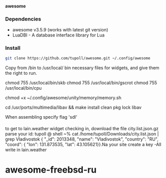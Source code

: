 #### awesome
### Dependencies

* awesome v3.5.9 (works with latest git version)
* LuaDBI - A database interface library for Lua

### Install

```bash
git clone https://github.com/tupoll/awesome.git ~/.config/awesome

```

Copy from /bin to /usr/local/ bin necessary files for widgets, and give them the right to run.

chmod 755 /usr/local/bin/skb
chmod 755 /usr/local/bin/gscrot
chmod 755 /usr/local/bin/cpu

chmod +x ~/.config/awesome/unity/memory/memory.sh

cd /usr/ports/multimedia/libav && make install clean
pkg lock libav

When assembling specify flag 'sdl'

####
to get to lain.weather widget checking in, download the file city.list.json.gz parse your id:
tupoll @ shell ~% cat /home/tupoll/Downloads/city.list.json | grep Vladivostok
{ "_id": 2013348, "name": "Vladivostok", "country": "RU", "coord": { "lon": 131.873535, "lat": 43.105621}}.Na your site create a key -All write in lain.weather
# awesome-freebsd-ru
